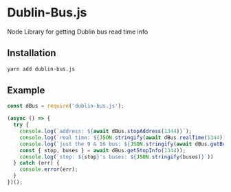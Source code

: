 # Dublin-Bus.js

Node Library for getting Dublin bus read time info

## Installation

``` bash
yarn add dublin-bus.js
```

## Example

```javascript
const dBus = require('dublin-bus.js');

(async () => {
  try {
    console.log(`address: ${await dBus.stopAddress(1344)}`);
    console.log(`real time: ${JSON.stringify(await dBus.realTime(1344))}`);
    console.log(`just the 9 & 16 bus: ${JSON.stringify(await dBus.getBusesInfo(1344, [16, 9]))}`);
    const { stop, buses } = await dBus.getStopInfo(1344));
    console.log(`stop: ${stop}'s buses: ${JSON.stringify(buses)}`))
  } catch (err) {
    console.error(err);
  }
})();
```
